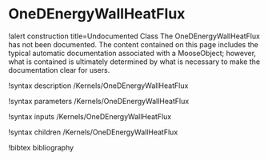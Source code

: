 <!-- MOOSE Documentation Stub: Remove this when content is added. -->

# OneDEnergyWallHeatFlux

!alert construction title=Undocumented Class
The OneDEnergyWallHeatFlux has not been documented. The content contained on this page includes the
typical automatic documentation associated with a MooseObject; however, what is contained is
ultimately determined by what is necessary to make the documentation clear for users.

!syntax description /Kernels/OneDEnergyWallHeatFlux

!syntax parameters /Kernels/OneDEnergyWallHeatFlux

!syntax inputs /Kernels/OneDEnergyWallHeatFlux

!syntax children /Kernels/OneDEnergyWallHeatFlux

!bibtex bibliography

